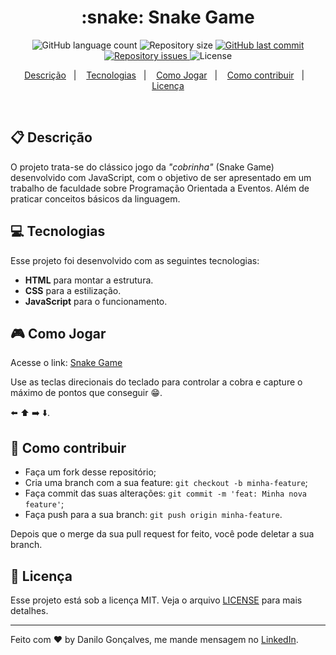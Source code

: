 <h1 align="center">
  :snake: Snake Game
</h1>
<p align="center">
  <img alt="GitHub language count" src="https://img.shields.io/github/languages/count/goncadanilo/snake-game-js.svg">

  <img alt="Repository size" src="https://img.shields.io/github/repo-size/goncadanilo/snake-game-js.svg">
  
  <a href="https://github.com/goncadanilo/snake-game-js/commits/master">
    <img alt="GitHub last commit" src="https://img.shields.io/github/last-commit/goncadanilo/snake-game-js.svg">
  </a>

  <a href="https://github.com/goncadanilo/snake-game-js/issues">
    <img alt="Repository issues" src="https://img.shields.io/github/issues/goncadanilo/snake-game-js.svg">
  </a>

  <img alt="License" src="https://img.shields.io/badge/license-MIT-brightgreen">
</p>

<p align="center">
  <a href="#clipboard-descrição">Descrição</a>&nbsp;&nbsp;&nbsp;|&nbsp;&nbsp;&nbsp;
  <a href="#-tecnologias">Tecnologias</a>&nbsp;&nbsp;&nbsp;|&nbsp;&nbsp;&nbsp;
  <a href="#video_game-como-jogar">Como Jogar</a>&nbsp;&nbsp;&nbsp;|&nbsp;&nbsp;&nbsp;
  <a href="#-como-contribuir">Como contribuir</a>&nbsp;&nbsp;&nbsp;|&nbsp;&nbsp;&nbsp;
  <a href="#memo-licença">Licença</a>
</p>

<br>

## :clipboard: Descrição

O projeto trata-se do clássico jogo da *"cobrinha"* (Snake Game) desenvolvido com JavaScript, com o objetivo de ser apresentado em um trabalho de faculdade sobre Programação Orientada a Eventos. Além de praticar conceitos básicos da linguagem. 

## 💻 Tecnologias

Esse projeto foi desenvolvido com as seguintes tecnologias:

- **HTML** para montar a estrutura.
- **CSS** para a estilização.
- **JavaScript** para o funcionamento.

## :video_game: Como Jogar

Acesse o link: [Snake Game](https://gamesnake.netlify.com/)

Use as teclas direcionais do teclado para controlar a cobra e capture o máximo de pontos que conseguir :grin:.

:arrow_left: :arrow_up: :arrow_right: :arrow_down:.

## 🤔 Como contribuir

- Faça um fork desse repositório;
- Cria uma branch com a sua feature: `git checkout -b minha-feature`;
- Faça commit das suas alterações: `git commit -m 'feat: Minha nova feature'`;
- Faça push para a sua branch: `git push origin minha-feature`.

Depois que o merge da sua pull request for feito, você pode deletar a sua branch.

## :memo: Licença

Esse projeto está sob a licença MIT. Veja o arquivo [LICENSE](LICENSE.md) para mais detalhes.

---

Feito com ♥ by Danilo Gonçalves, me mande mensagem no [LinkedIn](https://www.linkedin.com/in/goncadanilo/).
